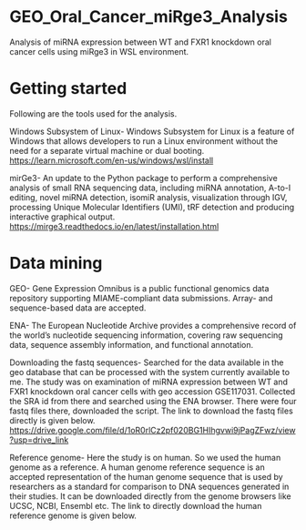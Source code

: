 # GEO_Oral_Cancer_miRge3_Analysis
Analysis of miRNA expression between WT and FXR1 knockdown oral cancer cells using miRge3 in WSL environment.

# Getting started
Following are the tools used for the analysis.

Windows Subsystem of Linux-
Windows Subsystem for Linux is a feature of Windows that allows developers to run a Linux environment without the need for a separate virtual machine or dual booting.
https://learn.microsoft.com/en-us/windows/wsl/install

mirGe3-
An update to the Python package to perform a comprehensive analysis of small RNA sequencing data, including miRNA annotation, A-to-I editing, novel miRNA detection, isomiR analysis, visualization through IGV, processing Unique Molecular Identifiers (UMI), tRF detection and producing interactive graphical output.
https://mirge3.readthedocs.io/en/latest/installation.html

# Data mining

GEO- 
Gene Expression Omnibus is a public functional genomics data repository supporting MIAME-compliant data submissions. Array- and sequence-based data are accepted.

ENA-
The European Nucleotide Archive provides a comprehensive record of the world’s nucleotide sequencing information, covering raw sequencing data, sequence assembly information, and functional annotation.

Downloading the fastq sequences-
Searched for the data available in the geo database that can be processed with the system currently available to me. The study was on examination of miRNA expression between WT and FXR1 knockdown oral cancer cells with geo accession GSE117031. Collected the SRA id from there and searched using the ENA browser. There were four fastq files there, downloaded the script. The link to download the fastq files directly is given below.
https://drive.google.com/file/d/1oR0rlCz2pf020BG1HIhgvwi9jPagZFwz/view?usp=drive_link

Reference genome-
Here the study is on human. So we used the human genome as a reference. A human genome reference sequence is an accepted representation of the human genome sequence that is used by researchers as a standard for comparison to DNA sequences generated in their studies. It can be downloaded directly from the genome browsers like UCSC, NCBI, Ensembl etc. The link to directly download the human reference genome is given below.

